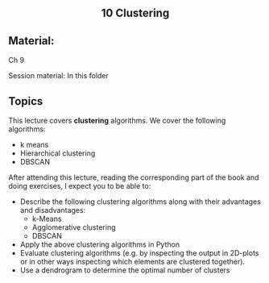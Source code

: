 <h2 align="center">10 Clustering</h2>

## Material:

Ch 9

Session material: In this folder


## Topics
This lecture covers **clustering** algorithms. We cover the following algorithms:

- k means
- Hierarchical clustering
- DBSCAN

After attending this lecture, reading the corresponding part of the book and doing exercises, I expect you to be able to:

- Describe the following clustering algorithms along with their advantages and disadvantages:
  - k-Means
  - Agglomerative clustering
  - DBSCAN
- Apply the above clustering algorithms in Python
- Evaluate clustering algorithms (e.g. by inspecting the output in 2D-plots or in other ways inspecting which elements are clustered together).
- Use a dendrogram to determine the optimal number of clusters
